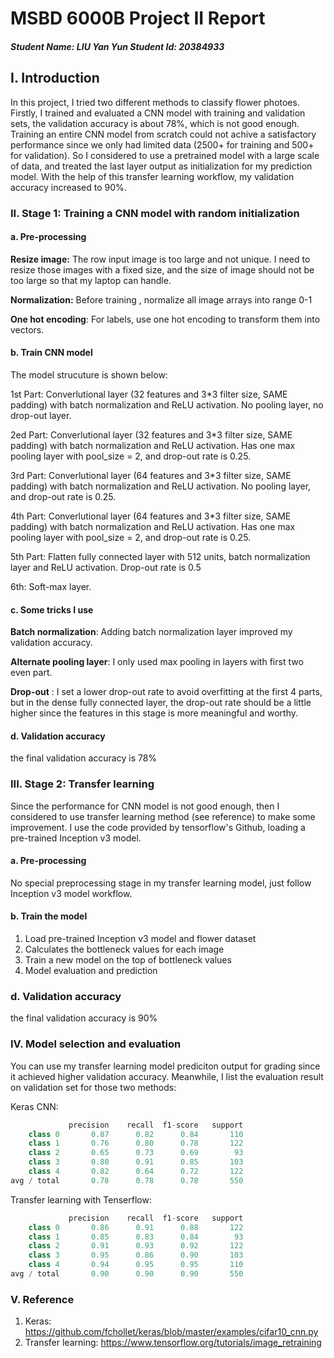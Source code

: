 # MSBD 6000B Project II Report

##### Student Name: LIU Yan Yun       Student Id: 20384933

## I. Introduction

In this project, I tried two different methods to classify flower photoes. Firstly, I trained and evaluated a CNN model with training and validation sets, the validation accuracy is about 78%, which is not good enough. Training an entire CNN model from scratch could not achive a satisfactory performance since we only had limited data (2500+ for training and 500+ for validation). So I considered to use a pretrained model with a large scale of data, and treated the last layer output as initialization for my prediction model. With the help of this transfer learning workflow, my validation accuracy increased to 90%.

### II. Stage 1: Training a CNN model with random initialization

#### a. Pre-processing

__Resize image:__ The row input image is too large and not unique. I need to resize those images with a fixed size, and the size of image should not be too large so that my laptop can handle. 

__Normalization:__ Before training , normalize all image arrays into range 0-1

__One hot encoding__: For labels, use one hot encoding to transform them into vectors.

#### b. Train CNN model

The model strucuture is shown below:

1st Part: Converlutional layer (32 features and 3*3 filter size, SAME padding) with batch normalization and ReLU activation. No pooling layer, no drop-out layer.

2ed Part: Converlutional layer (32 features and 3*3 filter size, SAME padding) with batch normalization and ReLU activation. Has one max pooling layer with pool_size = 2, and drop-out rate is 0.25.

3rd Part: Converlutional layer (64 features and 3*3 filter size, SAME padding) with batch normalization and ReLU activation. No pooling layer, and drop-out rate is 0.25.

4th Part: Converlutional layer (64 features and 3*3 filter size, SAME padding) with batch normalization and ReLU activation. Has one max pooling layer with pool_size = 2, and drop-out rate is 0.25.

5th Part: Flatten fully connected layer with 512 units, batch normalization layer and ReLU activation. Drop-out rate is 0.5

6th: Soft-max layer.

#### c. Some tricks I use

__Batch normalization__: Adding batch normalization layer improved my validation accuracy.

__Alternate pooling layer__: I only used max pooling in layers with first two even part.

__Drop-out__ : I set a lower drop-out rate to avoid overfitting at the first 4 parts, but in the dense fully connected layer, the drop-out rate should be a little higher since the features in this stage is more meaningful and worthy.

#### d. Validation accuracy

the final validation accuracy is 78%

### III. Stage 2: Transfer learning

Since the performance for CNN model is not good enough, then I considered to use transfer learning method (see reference) to make some improvement. I use the code provided by tensorflow's Github, loading a pre-trained Inception v3 model.

#### a. Pre-processing

No special preprocessing stage in my transfer learning model, just follow Inception v3 model workflow.

#### b. Train the model

1. Load pre-trained Inception v3 model and flower dataset
2. Calculates the bottleneck values for each image
3. Train a new model on the top of bottleneck values
4. Model evaluation and prediction

### d. Validation accuracy

the final validation accuracy is 90%

### IV. Model selection and evaluation

You can use my transfer learning model prediciton output for grading since it achieved higher validation accuracy. Meanwhile, I list the evaluation result on validation set for those two methods:

Keras CNN:


```Python
             precision    recall  f1-score   support
    class 0       0.87      0.82      0.84       110
    class 1       0.76      0.80      0.78       122
    class 2       0.65      0.73      0.69        93
    class 3       0.80      0.91      0.85       103
    class 4       0.82      0.64      0.72       122
avg / total       0.78      0.78      0.78       550
```

Transfer learning with Tenserflow:


```Python
             precision    recall  f1-score   support
    class 0       0.86      0.91      0.88       122
    class 1       0.85      0.83      0.84        93
    class 2       0.91      0.93      0.92       122
    class 3       0.95      0.86      0.90       103
    class 4       0.94      0.95      0.95       110
avg / total       0.90      0.90      0.90       550
```

### V. Reference

1. Keras: https://github.com/fchollet/keras/blob/master/examples/cifar10_cnn.py
2. Transfer learning: <https://www.tensorflow.org/tutorials/image_retraining>









